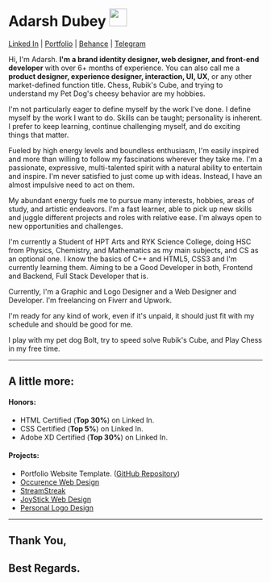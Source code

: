 # Adarsh Dubey <img src="https://user-images.githubusercontent.com/84132532/134048363-eecb2f55-29c5-49e0-9a0b-b6ef82eab763.png" width="35px">

[Linked In](https://www.linkedin.com/in/dubeyadarsh)   |   [Portfolio](https://adarshdubey.netlify.app)   |   [Behance](https://behance.net/dubeyadarsh)   |   [Telegram](https://t.me/inclinedadarsh)

Hi, I'm Adarsh. **I'm a brand identity designer, web designer, and front-end developer** with over 6+ months of experience.
You can also call me a **product designer, experience designer, interaction, UI, UX**, or any other market-defined function title.
Chess, Rubik's Cube, and trying to understand my Pet Dog's cheesy behavior are my hobbies.

I'm not particularly eager to define myself by the work I've done. I define myself by the work I want to do. Skills can be taught; personality is inherent. I prefer to keep learning, continue challenging myself, and do exciting things that matter.

Fueled by high energy levels and boundless enthusiasm, I'm easily inspired and more than willing to follow my fascinations wherever they take me. I'm a passionate, expressive, multi-talented spirit with a natural ability to entertain and inspire. I'm never satisfied to just come up with ideas. Instead, I have an almost impulsive need to act on them.

My abundant energy fuels me to pursue many interests, hobbies, areas of study, and artistic endeavors. I'm a fast learner, able to pick up new skills and juggle different projects and roles with relative ease.
I'm always open to new opportunities and challenges. 



I'm currently a Student of HPT Arts and RYK Science College, doing HSC from Physics, Chemistry, and Mathematics as my main subjects, and CS as an optional one.
I know the basics of C++ and HTML5, CSS3 and I'm currently learning them. 
Aiming to be a Good Developer in both, Frontend and Backend, Full Stack Developer that is.

Currently, I'm a Graphic and Logo Designer and a Web Designer and Developer.
I'm freelancing on Fiverr and Upwork.

I'm ready for any kind of work, even if it's unpaid, it should just fit with my schedule and should be good for me.

I play with my pet dog Bolt, try to speed solve Rubik's Cube, and Play Chess in my free time.
***
## A little more:

#### Honors:

+ HTML Certified (**Top 30%**) on Linked In.
+ CSS Certified (**Top 5%**) on Linked In.
+ Adobe XD Certified (**Top 30%**) on Linked In.


#### Projects:

+ Portfolio Website Template. ([GitHub Repository](https://github.com/inclinedadarsh/Portfolio-Website))
+ [Occurence Web Design](https://www.behance.net/gallery/126210049/Occurence-Website-UI-UX-Design)
+ [StreamStreak](https://www.behance.net/gallery/126483881/Website-and-Web-Based-Application-Design)
+ [JoyStick Web Design](https://www.behance.net/gallery/126056435/Web-Design-for-JoyStick)
+ [Personal Logo Design](https://www.behance.net/gallery/126313549/Logo-Design-for-Myself)
***
## Thank You,
## Best Regards.
